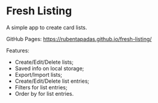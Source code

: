 # Fresh Listing

A simple app to create card lists.

GitHub Pages: https://rubentapadas.github.io/fresh-listing/

Features:
 - Create/Edit/Delete lists;
 - Saved info on local storage;
 - Export/Import lists;
 - Create/Edit/Delete list entries;
 - Filters for list entries;
 - Order by for list entries.

